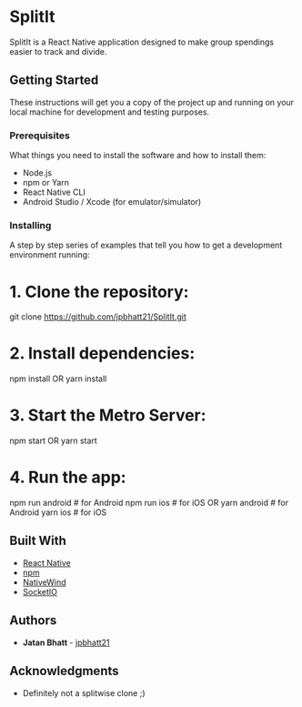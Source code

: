 # SplitIt

SplitIt is a React Native application designed to make group spendings easier to track and divide.

## Getting Started

These instructions will get you a copy of the project up and running on your local machine for development and testing purposes.

### Prerequisites

What things you need to install the software and how to install them:

- Node.js
- npm or Yarn
- React Native CLI
- Android Studio / Xcode (for emulator/simulator)

### Installing

A step by step series of examples that tell you how to get a development environment running:

# 1. Clone the repository:
git clone https://github.com/jpbhatt21/SplitIt.git

# 2. Install dependencies:
npm install
OR
yarn install

# 3. Start the Metro Server:
npm start
OR
yarn start

# 4. Run the app:
npm run android # for Android
npm run ios # for iOS
OR
yarn android # for Android
yarn ios # for iOS



## Built With

- [React Native](https://reactnative.dev) 
- [npm](https://www.npmjs.com/)
- [NativeWind](https://www.nativewind.dev/)
- [SocketIO](https://socket.io/)



## Authors

- **Jatan Bhatt**  - [jpbhatt21](https://github.com/jpbhatt21/)


## Acknowledgments

- Definitely not a splitwise clone ;)